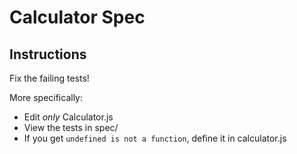 # Calculator Spec

## Instructions

Fix the failing tests!

More specifically:

- Edit *only* Calculator.js
- View the tests in spec/
- If you get `undefined is not a function`, define it in calculator.js

